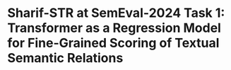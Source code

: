 # Sharif-STR at SemEval-2024 Task 1: Transformer as a Regression Model for Fine-Grained Scoring of Textual Semantic Relations
